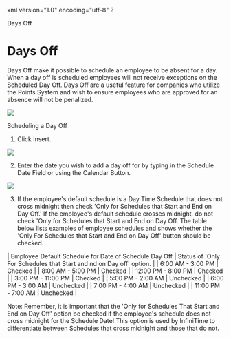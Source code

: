 xml version="1.0" encoding="utf-8" ?





Days Off




# Days Off

Days Off make it possible to schedule an
employee to be absent for a day. When a day off is scheduled employees
will not receive exceptions on the Scheduled Day Off. Days Off are a useful
feature for companies who utilize the Points System and wish to ensure
employees who are approved for an absence will not be penalized.

![](images_2/CH5_DaysOffTab.gif)

Scheduling a Day Off

1. Click
   Insert.

![](images_2/InsertButton-Normal.gif)

2. Enter
   the date you wish to add a day off for by typing in the Schedule Date
   Field or using the Calendar Button.

![](images_2/CH5_DaysOffTab_2.gif)

3. If
   the employee's default schedule is a Day Time Schedule that does not
   cross midnight then check 'Only for Schedules that Start and End on
   Day Off.' If the employee's default schedule crosses midnight, do
   not check 'Only for Schedules that Start and End on Day Off. The table
   below lists examples of employee schedules and shows whether the 'Only
   For Schedules that Start and End on Day Off' button should be checked.

| Employee Default Schedule for Date of Schedule Day Off | Status of 'Only For Schedules that Start and nd on Day off' option. |
| 6:00 AM - 3:00 PM | Checked |
| 8:00 AM - 5:00 PM | Checked |
| 12:00 PM - 8:00 PM | Checked |
| 3:00 PM - 11:00 PM | Checked |
| 5:00 PM - 2:00 AM | Unchecked |
| 6:00 PM - 3:00 AM | Unchecked |
| 7:00 PM - 4:00 AM | Unchecked |
| 11:00 PM - 7:00 AM | Unchecked |

Note:
Remember, it is important that the 'Only for Schedules That Start and
End on Day Off' option be checked if the employee's schedule does not
cross midnight for the Schedule Date! This option is used by InfiniTime
to differentiate between Schedules that cross midnight and those that
do not.